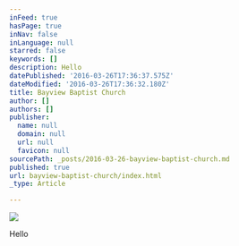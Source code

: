 ```yaml
---
inFeed: true
hasPage: true
inNav: false
inLanguage: null
starred: false
keywords: []
description: Hello
datePublished: '2016-03-26T17:36:37.575Z'
dateModified: '2016-03-26T17:36:32.180Z'
title: Bayview Baptist Church
author: []
authors: []
publisher:
  name: null
  domain: null
  url: null
  favicon: null
sourcePath: _posts/2016-03-26-bayview-baptist-church.md
published: true
url: bayview-baptist-church/index.html
_type: Article

---
```

![](https://the-grid-user-content.s3-us-west-2.amazonaws.com/695ee2b1-0220-4b4d-a1b4-fd77130783a8.png)

Hello